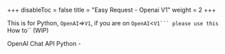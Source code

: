 
+++
disableToc = false
title = "Easy Request - Openai V1"
weight = 2
+++

This is for Python, ``OpenAI``=>``V1``, if you are on ``OpenAI``<``V1``` please use this ``How to`` (WIP)

OpenAI Chat API Python -
